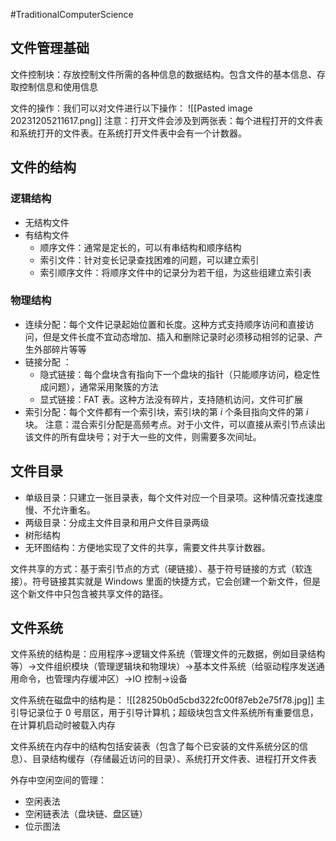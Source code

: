 #TraditionalComputerScience 
## 文件管理基础
文件控制块：存放控制文件所需的各种信息的数据结构。包含文件的基本信息、存取控制信息和使用信息

文件的操作：我们可以对文件进行以下操作：
![[Pasted image 20231205211617.png]]
注意：打开文件会涉及到两张表：每个进程打开的文件表和系统打开的文件表。在系统打开文件表中会有一个计数器。

## 文件的结构

### 逻辑结构
- 无结构文件
- 有结构文件
	- 顺序文件：通常是定长的，可以有串结构和顺序结构
	- 索引文件：针对变长记录查找困难的问题，可以建立索引
	- 索引顺序文件：将顺序文件中的记录分为若干组，为这些组建立索引表

### 物理结构
- 连续分配：每个文件记录起始位置和长度。这种方式支持顺序访问和直接访问，但是文件长度不宜动态增加、插入和删除记录时必须移动相邻的记录、产生外部碎片等等
- 链接分配 ：
	- 隐式链接：每个盘块含有指向下一个盘块的指针（只能顺序访问，稳定性成问题），通常采用聚簇的方法
	- 显式链接：FAT 表。这种方法没有碎片，支持随机访问，文件可扩展
- 索引分配：每个文件都有一个索引块，索引块的第 $i$ 个条目指向文件的第 $i$ 块。
注意：混合索引分配是高频考点。对于小文件，可以直接从索引节点读出该文件的所有盘块号；对于大一些的文件，则需要多次间址。


## 文件目录

- 单级目录：只建立一张目录表，每个文件对应一个目录项。这种情况查找速度慢、不允许重名。
- 两级目录：分成主文件目录和用户文件目录两级
- 树形结构
- 无环图结构：方便地实现了文件的共享，需要文件共享计数器。

文件共享的方式：基于索引节点的方式（硬链接）、基于符号链接的方式（软连接）。符号链接其实就是 Windows 里面的快捷方式，它会创建一个新文件，但是这个新文件中只包含被共享文件的路径。


## 文件系统
文件系统的结构是：应用程序->逻辑文件系统（管理文件的元数据，例如目录结构等）->文件组织模块（管理逻辑块和物理块）->基本文件系统（给驱动程序发送通用命令，也管理内存缓冲区）->IO 控制->设备


文件系统在磁盘中的结构是：
![[28250b0d5cbd322fc00f87eb2e75f78.jpg]]
主引导记录位于 0 号扇区，用于引导计算机；超级块包含文件系统所有重要信息，在计算机启动时被载入内存

文件系统在内存中的结构包括安装表（包含了每个已安装的文件系统分区的信息）、目录结构缓存（存储最近访问的目录）、系统打开文件表、进程打开文件表

外存中空闲空间的管理：
- 空闲表法
- 空闲链表法（盘块链、盘区链）
- 位示图法

